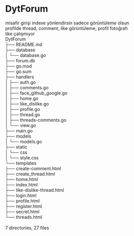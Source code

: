 # DytForum

misafir girişi indexe yönlendirsin sadece görüntüleme olsun<br>
profilde thread, comment, like görüntüleme, profil fotoğrafı<br>
like çalışmıyor<br>
DytForum<br>
├── README.md<br>
├── database<br>
│   └── database.go<br>
├── forum.db<br>
├── go.mod<br>
├── go.sum<br>
├── handlers<br>
│   ├── auth.go<br>
│   ├── comments.go<br>
│   ├── face_github_google.go<br>
│   ├── home.go<br>
│   ├── like_dislike.go<br>
│   ├── profile.go<br>
│   ├── thread.go<br>
│   ├── threads-comments.go<br>
│   └── view.go<br>
├── main.go<br>
├── models<br>
│   └── models.go<br>
├── static<br>
│   └── css<br>
│       └── style.css<br>
└── templates<br>
    ├── create-comment.html<br>
    ├── create_thread.html<br>
    ├── home.html<br>
    ├── index.html<br>
    ├── like-dislike-thread.html<br>
    ├── login.html<br>
    ├── profile.html<br>
    ├── register.html<br>
    ├── secret.html<br>
    └── threads.html<br>
<br>
7 directories, 27 files<br>
